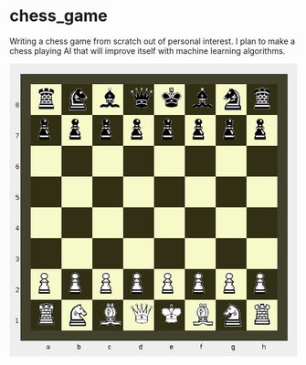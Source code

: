 # chess_game
Writing a chess game from scratch out of personal interest. I plan to make a chess playing AI that will improve itself with machine learning algorithms.



![Uh oh, it appears the image didn't load. Please look at `screenshot.png`](/screenshot.png?raw=true "Chessboard GUI")
